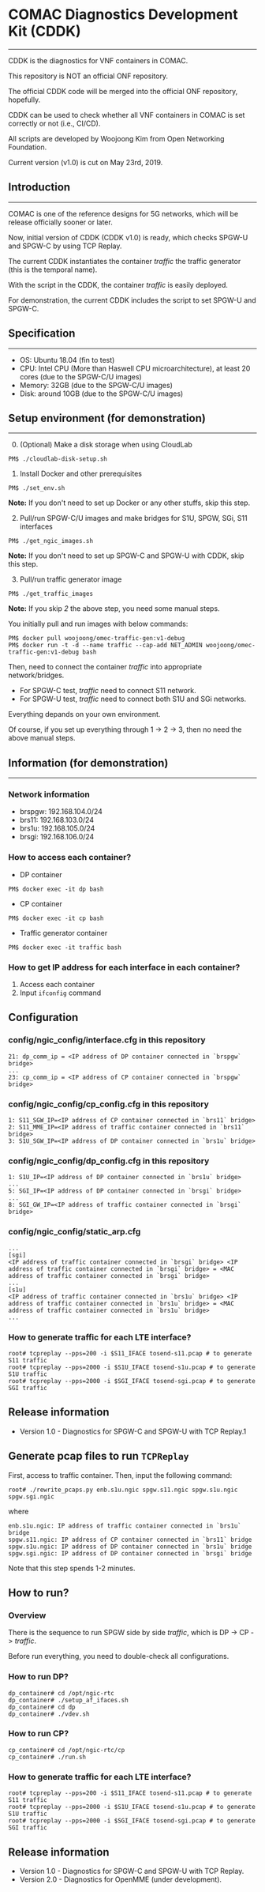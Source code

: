 # COMAC Diagnostics Development Kit (CDDK)

- - -
CDDK is the diagnostics for VNF containers in COMAC.

This repository is NOT an official ONF repository.

The official CDDK code will be merged into the official ONF repository, hopefully.

CDDK can be used to check whether all VNF containers in COMAC is set correctly or not (i.e., CI/CD).

All scripts are developed by Woojoong Kim from Open Networking Foundation.

Current version (v1.0) is cut on May 23rd, 2019.

## Introduction
- - -
COMAC is one of the reference designs for 5G networks, which will be release officially sooner or later.

Now, initial version of CDDK (CDDK v1.0) is ready, which checks SPGW-U and SPGW-C by using TCP Replay.

The current CDDK instantiates the container *traffic* the traffic generator (this is the temporal name).

With the script in the CDDK, the container *traffic* is easily deployed.

For demonstration, the current CDDK includes the script to set SPGW-U and SPGW-C.

## Specification
- - -
* OS: Ubuntu 18.04 (fin to test)
* CPU: Intel CPU (More than Haswell CPU microarchitecture), at least 20 cores (due to the SPGW-C/U images)
* Memory: 32GB (due to the SPGW-C/U images)
* Disk: around 10GB (due to the SPGW-C/U images)

## Setup environment (for demonstration)
- - -
0. (Optional) Make a disk storage when using CloudLab
```
PM$ ./cloudlab-disk-setup.sh
```

1. Install Docker and other prerequisites
```
PM$ ./set_env.sh
```
**Note:** If you don't need to set up Docker or any other stuffs, skip this step.

2. Pull/run SPGW-C/U images and make bridges for S1U, SPGW, SGi, S11 interfaces
```
PM$ ./get_ngic_images.sh
```
**Note:** If you don't need to set up SPGW-C and SPGW-U with CDDK, skip this step.

3. Pull/run traffic generator image
```
PM$ ./get_traffic_images
```
**Note:** If you skip *2* the above step, you need some manual steps.

You initially pull and run images with below commands:
```
PM$ docker pull woojoong/omec-traffic-gen:v1-debug
PM$ docker run -t -d --name traffic --cap-add NET_ADMIN woojoong/omec-traffic-gen:v1-debug bash
```
Then, need to connect the container *traffic* into appropriate network/bridges.

* For SPGW-C test, *traffic* need to connect S11 network.
* For SPGW-U test, *traffic* need to connect both S1U and SGi networks.

Everything depands on your own environment. 

Of course, if you set up everything through 1 -> 2 -> 3, then no need the above manual steps.

## Information (for demonstration)
- - -
### Network information
* brspgw: 192.168.104.0/24
* brs11: 192.168.103.0/24
* brs1u: 192.168.105.0/24
* brsgi: 192.168.106.0/24

### How to access each container?
* DP container
```
PM$ docker exec -it dp bash
```

* CP container
```
PM$ docker exec -it cp bash
```

* Traffic generator container
```
PM$ docker exec -it traffic bash
```

### How to get IP address for each interface in each container?
1. Access each container
2. Input `ifconfig` command

## Configuration
### config/ngic\_config/interface.cfg in this repository
```
21: dp_comm_ip = <IP address of DP container connected in `brspgw` bridge>
...
23: cp_comm_ip = <IP address of CP container connected in `brspgw` bridge>
```

### config/ngic\_config/cp\_config.cfg in this repository
```
1: S11_SGW_IP=<IP address of CP container connected in `brs11` bridge>
2: S11_MME_IP=<IP address of traffic container connected in `brs11` bridge>
3: S1U_SGW_IP=<IP address of DP container connected in `brs1u` bridge>
```

### config/ngic\_config/dp\_config.cfg in this repository
```
1: S1U_IP=<IP address of DP container connected in `brs1u` bridge>
...
5: SGI_IP=<IP address of DP container connected in `brsgi` bridge>
...
8: SGI_GW_IP=<IP address of traffic container connected in `brsgi` bridge>
```

### config/ngic\_config/static\_arp.cfg
```
...
[sgi]
<IP address of traffic container connected in `brsgi` bridge> <IP address of traffic container connected in `brsgi` bridge> = <MAC address of traffic container connected in `brsgi` bridge>
...
[s1u]
<IP address of traffic container connected in `brs1u` bridge> <IP address of traffic container connected in `brs1u` bridge> = <MAC address of traffic container connected in `brs1u` bridge>
...
```

### How to generate traffic for each LTE interface?
```
root# tcpreplay --pps=200 -i $S11_IFACE tosend-s11.pcap # to generate S11 traffic
root# tcpreplay --pps=2000 -i $S1U_IFACE tosend-s1u.pcap # to generate S1U traffic
root# tcpreplay --pps=2000 -i $SGI_IFACE tosend-sgi.pcap # to generate SGI traffic
```

## Release information
* Version 1.0 - Diagnostics for SPGW-C and SPGW-U with TCP Replay.1

## Generate pcap files to run `TCPReplay`

First, access to traffic container.
Then, input the following command:
```
root# ./rewrite_pcaps.py enb.s1u.ngic spgw.s11.ngic spgw.s1u.ngic spgw.sgi.ngic
```
where
```
enb.s1u.ngic: IP address of traffic container connected in `brs1u` bridge
spgw.s11.ngic: IP address of CP container connected in `brs11` bridge
spgw.s1u.ngic: IP address of DP container connected in `brs1u` bridge
spgw.sgi.ngic: IP address of DP container connected in `brsgi` bridge
```
Note that this step spends 1-2 minutes.

## How to run?
### Overview
There is the sequence to run SPGW side by side *traffic*, which is DP -> CP -> *traffic*.

Before run everything, you need to double-check all configurations.

### How to run DP?
```
dp_container# cd /opt/ngic-rtc
dp_container# ./setup_af_ifaces.sh
dp_container# cd dp
dp_container# ./vdev.sh
```

### How to run CP?
```
cp_container# cd /opt/ngic-rtc/cp
cp_container# ./run.sh
```


### How to generate traffic for each LTE interface?
```
root# tcpreplay --pps=200 -i $S11_IFACE tosend-s11.pcap # to generate S11 traffic
root# tcpreplay --pps=2000 -i $S1U_IFACE tosend-s1u.pcap # to generate S1U traffic
root# tcpreplay --pps=2000 -i $SGI_IFACE tosend-sgi.pcap # to generate SGI traffic
```

## Release information
* Version 1.0 - Diagnostics for SPGW-C and SPGW-U with TCP Replay.
* Version 2.0 - Diagnostics for OpenMME (under development).
